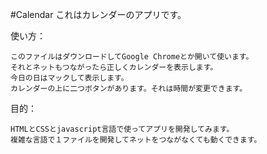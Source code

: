 #Calendar 
これはカレンダーのアプリです。

使い方：

    このファイルはダウンロードしてGoogle Chromeとか開いて使います。
    それとネットもつながったら正しくカレンダーを表示します。
    今日の日はマックして表示します。
    カレンダーの上に二つボタンがあります。それは時間が変更できます。

目的：

    HTMLとCSSとjavascript言語で使ってアプリを開発してみます。 
    複雑な言語で１ファイルを開発してネットをつながなくても動くできます。

